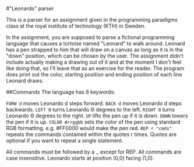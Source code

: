 #"Leonardo" parser

This is a parser for an assignment given in the programming paradigms class at the royal institute of technology (KTH) in Sweden.

In the assignment, you are supposed to parse a fictional programming language that causes a tortoise named "Leonard" to walk around. Leonard has a pen strapped to him that will draw on a canvas as long as it is in the "down" position, which can be chosen by the user. The assignment didn't include actually making a drawing out of it and at the moment I don't feel like doing that, so I'll leave that as an exercise for the reader. The program does print out the color, starting position and ending position of each line Leonard draws.

##Commands
The language has 8 keywords:

`FORW d` moves Leonardo d steps forward.
`BACK d` moves Leonardo d steps backwards.
`LEFT Θ` turns Leonardo Θ degrees to the left.
`RIGHT Θ` turns Leonardo Θ degrees to the right.
`UP` lifts the pen up if it is down.
`DOWN` lowers the pen if it is up.
`COLOR #rrggbb` sets the color of the pen using standard RGB formatting. e.g. #FF0000 would make the pen red.
`REP r "cmds"` repeats the commands contained within the quotes r times. Quotes are optional if you want to repeat a single statement.

All commands must be followed by a ., except for REP. All commands are case insensitive. Leonardo starts at position (0,0) facing (1,0).
